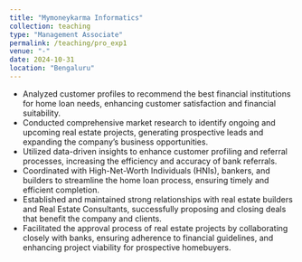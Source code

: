 ```yaml
---
title: "Mymoneykarma Informatics"
collection: teaching
type: "Management Associate"
permalink: /teaching/pro_exp1
venue: "-"
date: 2024-10-31
location: "Bengaluru"
---
```


- Analyzed customer profiles to recommend the best financial institutions for home loan needs, enhancing customer satisfaction and financial suitability. 
- Conducted comprehensive market research to identify ongoing and upcoming real estate projects, generating prospective leads and expanding the company’s business opportunities. 
- Utilized data-driven insights to enhance customer profiling and referral processes, increasing the efficiency and accuracy of bank referrals. 
- Coordinated with High-Net-Worth Individuals (HNIs), bankers, and builders to streamline the home loan process, ensuring timely and efficient completion. 
- Established and maintained strong relationships with real estate builders and Real Estate Consultants, successfully proposing and closing deals that benefit the company and clients. 
- Facilitated the approval process of real estate projects by collaborating closely with banks, ensuring adherence to financial guidelines, and enhancing project viability for prospective homebuyers.